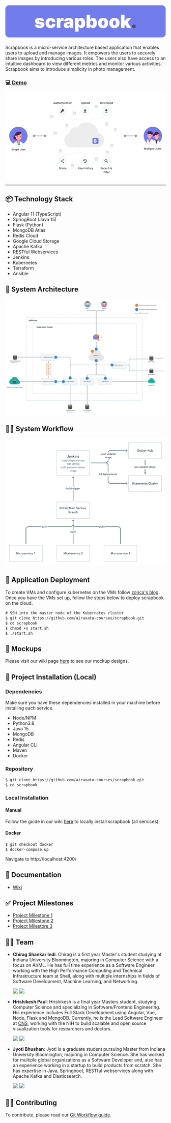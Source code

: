 ![banner](/assets/banners/banner_primary.png)
---

Scrapbook is a micro-service architecture based application that enables users to upload and manage images. It empowers the users to securely share images by introducing various roles. The users also have access to an intuitive dashboard to view different metrics and monitor various activities. Scrapbook aims to introduce simplicity in photo management.

### 💻 [Demo](http://149.165.171.229:30000/)

![banner](/assets/updated-napkin-diagram.png)

---

## 📦 Technology Stack

- Angular 11 (TypeScript)
- SpringBoot (Java 15)
- Flask (Python)
- MongoDB Atlas
- Redis Cloud
- Google Cloud Storage
- Apache Kafka
- RESTful Webservices
- Jenkins
- Kubernetes
- Terraform
- Ansible

## 🏰 System Architecture

![architecture](/assets/updated-architecture.png)

## 👨‍💻 System Workflow

![workflow](/assets/updated-workflow.png)

## 🚀 Application Deployment

To create VMs and configure kubernetes on the VMs follow [zonca's blog](https://github.com/zonca/zonca-blog/blob/master/_posts/2021-01-20-jetstream_kubernetes_kubespray_2.15.0.md). Once you have the VMs set up, follow the steps below to deploy scrapbook on the cloud.

```
# SSH into the master node of the Kubernetes cluster
$ git clone https://github.com/airavata-courses/scrapbook.git
$ cd scrapbook
$ chmod +x start.sh
$ ./start.sh
```


## 🎨 Mockups

Please visit our wiki page [here](https://github.com/airavata-courses/scrapbook/wiki/Mockups) to see our mockup designs.

## 🧱 Project Installation (Local)

### Dependencies

Make sure you have these dependencies installed in your machine before installing each service.

- Node/NPM
- Python3.8
- Java 15
- MongoDB
- Redis
- Angular CLI
- Maven
- Docker

### Repository 
```
$ git clone https://github.com/airavata-courses/scrapbook.git
$ cd scrapbook
```

### Local Installation

#### Manual

Follow the guide in our wiki [here](https://github.com/airavata-courses/scrapbook/wiki/Local-Installation) to locally install scrapbook (all services).

#### Docker

```
$ git checkout docker
$ docker-compose up
```

Navigate to http://localhost:4200/


## 📖 Documentation

- [Wiki](https://github.com/airavata-courses/scrapbook/wiki)

## ✅ Project Milestones

- [Project Milestone 1](https://github.com/airavata-courses/scrapbook/wiki/Project-1)
- [Project Milestone 2](https://github.com/airavata-courses/scrapbook/wiki/Project-2)
- [Project Milestore 3](https://github.com/airavata-courses/scrapbook/wiki/Project-3)

## 💪🏽 Team 

- **Chirag Shankar Indi**: Chirag is a first year Master's student studying at Indiana University Bloomington, majoring in Computer Science with a focus on AI/ML. He has full time experience as a Software Engineer working with the High Performance Computing and Technical Infrastructure team at Shell, along with multiple internships in fields of Software Development, Machine Learning, and Networking.    

   [<img src="https://img.shields.io/badge/LinkedIn-0077B5?style=for-the-badge&logo=linkedin&logoColor=white" />](https://www.linkedin.com/in/chirag-indi/)
   [<img src="https://img.shields.io/badge/GitHub-100000?style=for-the-badge&logo=github&logoColor=white" />](https://github.com/chirag-indi)

- **Hrishikesh Paul**: Hrishikesh is a final year Masters student, studying Computer Science and specializing in Software/Frontend Engineering. His experience includes Full Stack Development using Angular, Vue, Node, Flask and MongoDB. Currently, he is the Lead Software Engineer at [CNS](https://cns.iu.edu/), working with the NIH to build scalable and open source visualization tools for researchers and doctors.

   [<img src="https://img.shields.io/badge/LinkedIn-0077B5?style=for-the-badge&logo=linkedin&logoColor=white" />](https://www.linkedin.com/in/hrishikeshpaul/)
   [<img src="https://img.shields.io/badge/GitHub-100000?style=for-the-badge&logo=github&logoColor=white" />](https://github.com/hrishikeshpaul)


- **Jyoti Bhushan**: Jyoti is a graduate student pursuing Master from Indiana University Bloomington, majoring in Computer Science. She has worked for multiple global organizations as a Software Developer and, also has an experience working in a startup to build products from scratch. She has expertise in Java, Springboot, RESTful webservices along with Apache Kafka and Elasticsearch.
   
   [<img src="https://img.shields.io/badge/LinkedIn-0077B5?style=for-the-badge&logo=linkedin&logoColor=white" />](https://www.linkedin.com/in/jyoti-bhushan-12122460/)
   [<img src="https://img.shields.io/badge/GitHub-100000?style=for-the-badge&logo=github&logoColor=white" />](https://github.com/jbhushan791)


## 🙋🏽 Contributing

To contribute, please read our [Git Workflow guide](https://github.com/airavata-courses/scrapbook/wiki/Git-Workflow).
